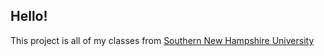 ## Hello! ## 
This project is all of my classes from [Southern New Hampshire University](https://www.snhu.edu/)
 